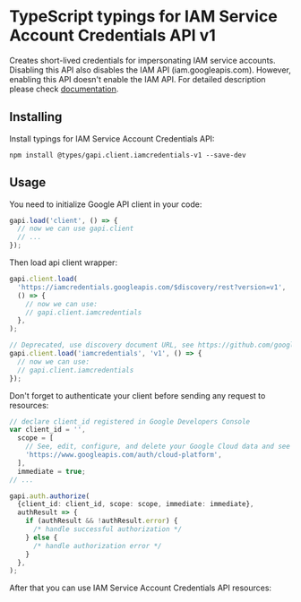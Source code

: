 # TypeScript typings for IAM Service Account Credentials API v1

Creates short-lived credentials for impersonating IAM service accounts. Disabling this API also disables the IAM API (iam.googleapis.com). However, enabling this API doesn't enable the IAM API.
For detailed description please check [documentation](https://cloud.google.com/iam/docs/creating-short-lived-service-account-credentials).

## Installing

Install typings for IAM Service Account Credentials API:

```
npm install @types/gapi.client.iamcredentials-v1 --save-dev
```

## Usage

You need to initialize Google API client in your code:

```typescript
gapi.load('client', () => {
  // now we can use gapi.client
  // ...
});
```

Then load api client wrapper:

```typescript
gapi.client.load(
  'https://iamcredentials.googleapis.com/$discovery/rest?version=v1',
  () => {
    // now we can use:
    // gapi.client.iamcredentials
  },
);
```

```typescript
// Deprecated, use discovery document URL, see https://github.com/google/google-api-javascript-client/blob/master/docs/reference.md#----gapiclientloadname----version----callback--
gapi.client.load('iamcredentials', 'v1', () => {
  // now we can use:
  // gapi.client.iamcredentials
});
```

Don't forget to authenticate your client before sending any request to resources:

```typescript
// declare client_id registered in Google Developers Console
var client_id = '',
  scope = [
    // See, edit, configure, and delete your Google Cloud data and see the email address for your Google Account.
    'https://www.googleapis.com/auth/cloud-platform',
  ],
  immediate = true;
// ...

gapi.auth.authorize(
  {client_id: client_id, scope: scope, immediate: immediate},
  authResult => {
    if (authResult && !authResult.error) {
      /* handle successful authorization */
    } else {
      /* handle authorization error */
    }
  },
);
```

After that you can use IAM Service Account Credentials API resources: <!-- TODO: make this work for multiple namespaces -->

```typescript

```
